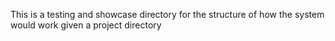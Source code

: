 This is a testing and showcase directory for the structure of how the system would work given a project directory
